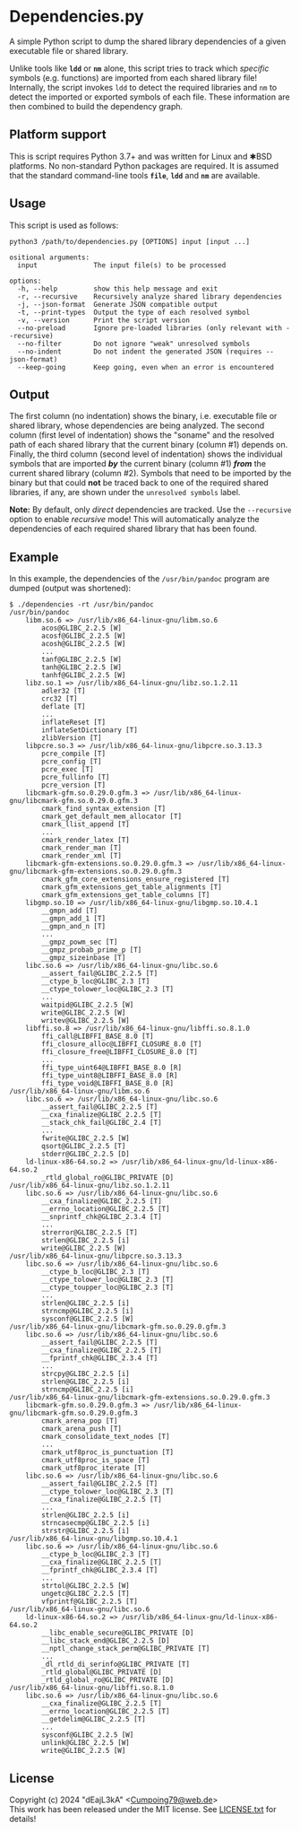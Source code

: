 # Dependencies.py

A simple Python script to dump the shared library dependencies of a given executable file or shared library.

Unlike tools like **`ldd`** or **`nm`** alone, this script tries to track which *specific* symbols (e.g. functions) are imported from each shared library file! Internally, the script invokes `ldd` to detect the required libraries and `nm` to detect the imported or exported symbols of each file. These information are then combined to build the dependency graph.

## Platform support

This is script requires Python 3.7+ and was written for Linux and ✱BSD platforms. No non-standard Python packages are required. It is assumed that the standard command-line tools **`file`**, **`ldd`** and **`nm`** are available.

## Usage

This script is used as follows:

```
python3 /path/to/dependencies.py [OPTIONS] input [input ...]

ositional arguments:
  input              The input file(s) to be processed

options:
  -h, --help         show this help message and exit
  -r, --recursive    Recursively analyze shared library dependencies
  -j, --json-format  Generate JSON compatible output
  -t, --print-types  Output the type of each resolved symbol
  -v, --version      Print the script version
  --no-preload       Ignore pre-loaded libraries (only relevant with --recursive)
  --no-filter        Do not ignore "weak" unresolved symbols
  --no-indent        Do not indent the generated JSON (requires --json-format)
  --keep-going       Keep going, even when an error is encountered
```

## Output

The first column (no indentation) shows the binary, i.e. executable file or shared library, whose dependencies are being analyzed. The second column (first level of indentation) shows the "soname" and the resolved path of each shared library that the current binary (column #1) depends on. Finally, the third column (second level of indentation) shows the individual symbols that are imported ***by*** the current binary (column #1) ***from*** the current shared library (column #2). Symbols that need to be imported by the binary but that could **not** be traced back to one of the required shared libraries, if any, are shown under the `unresolved symbols` label.

**Note:** By default, only *direct* dependencies are tracked. Use the `--recursive` option to enable *recursive* mode! This will automatically analyze the dependencies of each required shared library that has been found.

## Example

In this example, the dependencies of the `/usr/bin/pandoc` program are dumped (output was shortened):

```
$ ./dependencies -rt /usr/bin/pandoc
/usr/bin/pandoc
	libm.so.6 => /usr/lib/x86_64-linux-gnu/libm.so.6
		acos@GLIBC_2.2.5 [W]
		acosf@GLIBC_2.2.5 [W]
		acosh@GLIBC_2.2.5 [W]
		...
		tanf@GLIBC_2.2.5 [W]
		tanh@GLIBC_2.2.5 [W]
		tanhf@GLIBC_2.2.5 [W]
	libz.so.1 => /usr/lib/x86_64-linux-gnu/libz.so.1.2.11
		adler32 [T]
		crc32 [T]
		deflate [T]
		...
		inflateReset [T]
		inflateSetDictionary [T]
		zlibVersion [T]
	libpcre.so.3 => /usr/lib/x86_64-linux-gnu/libpcre.so.3.13.3
		pcre_compile [T]
		pcre_config [T]
		pcre_exec [T]
		pcre_fullinfo [T]
		pcre_version [T]
	libcmark-gfm.so.0.29.0.gfm.3 => /usr/lib/x86_64-linux-gnu/libcmark-gfm.so.0.29.0.gfm.3
		cmark_find_syntax_extension [T]
		cmark_get_default_mem_allocator [T]
		cmark_llist_append [T]
		...
		cmark_render_latex [T]
		cmark_render_man [T]
		cmark_render_xml [T]
	libcmark-gfm-extensions.so.0.29.0.gfm.3 => /usr/lib/x86_64-linux-gnu/libcmark-gfm-extensions.so.0.29.0.gfm.3
		cmark_gfm_core_extensions_ensure_registered [T]
		cmark_gfm_extensions_get_table_alignments [T]
		cmark_gfm_extensions_get_table_columns [T]
	libgmp.so.10 => /usr/lib/x86_64-linux-gnu/libgmp.so.10.4.1
		__gmpn_add [T]
		__gmpn_add_1 [T]
		__gmpn_and_n [T]
		...
		__gmpz_powm_sec [T]
		__gmpz_probab_prime_p [T]
		__gmpz_sizeinbase [T]
	libc.so.6 => /usr/lib/x86_64-linux-gnu/libc.so.6
		__assert_fail@GLIBC_2.2.5 [T]
		__ctype_b_loc@GLIBC_2.3 [T]
		__ctype_tolower_loc@GLIBC_2.3 [T]
		...
		waitpid@GLIBC_2.2.5 [W]
		write@GLIBC_2.2.5 [W]
		writev@GLIBC_2.2.5 [W]
	libffi.so.8 => /usr/lib/x86_64-linux-gnu/libffi.so.8.1.0
		ffi_call@LIBFFI_BASE_8.0 [T]
		ffi_closure_alloc@LIBFFI_CLOSURE_8.0 [T]
		ffi_closure_free@LIBFFI_CLOSURE_8.0 [T]
		...
		ffi_type_uint64@LIBFFI_BASE_8.0 [R]
		ffi_type_uint8@LIBFFI_BASE_8.0 [R]
		ffi_type_void@LIBFFI_BASE_8.0 [R]
/usr/lib/x86_64-linux-gnu/libm.so.6
	libc.so.6 => /usr/lib/x86_64-linux-gnu/libc.so.6
		__assert_fail@GLIBC_2.2.5 [T]
		__cxa_finalize@GLIBC_2.2.5 [T]
		__stack_chk_fail@GLIBC_2.4 [T]
		...
		fwrite@GLIBC_2.2.5 [W]
		qsort@GLIBC_2.2.5 [T]
		stderr@GLIBC_2.2.5 [D]
	ld-linux-x86-64.so.2 => /usr/lib/x86_64-linux-gnu/ld-linux-x86-64.so.2
		_rtld_global_ro@GLIBC_PRIVATE [D]
/usr/lib/x86_64-linux-gnu/libz.so.1.2.11
	libc.so.6 => /usr/lib/x86_64-linux-gnu/libc.so.6
		__cxa_finalize@GLIBC_2.2.5 [T]
		__errno_location@GLIBC_2.2.5 [T]
		__snprintf_chk@GLIBC_2.3.4 [T]
		...
		strerror@GLIBC_2.2.5 [T]
		strlen@GLIBC_2.2.5 [i]
		write@GLIBC_2.2.5 [W]
/usr/lib/x86_64-linux-gnu/libpcre.so.3.13.3
	libc.so.6 => /usr/lib/x86_64-linux-gnu/libc.so.6
		__ctype_b_loc@GLIBC_2.3 [T]
		__ctype_tolower_loc@GLIBC_2.3 [T]
		__ctype_toupper_loc@GLIBC_2.3 [T]
		...
		strlen@GLIBC_2.2.5 [i]
		strncmp@GLIBC_2.2.5 [i]
		sysconf@GLIBC_2.2.5 [W]
/usr/lib/x86_64-linux-gnu/libcmark-gfm.so.0.29.0.gfm.3
	libc.so.6 => /usr/lib/x86_64-linux-gnu/libc.so.6
		__assert_fail@GLIBC_2.2.5 [T]
		__cxa_finalize@GLIBC_2.2.5 [T]
		__fprintf_chk@GLIBC_2.3.4 [T]
		...
		strcpy@GLIBC_2.2.5 [i]
		strlen@GLIBC_2.2.5 [i]
		strncmp@GLIBC_2.2.5 [i]
/usr/lib/x86_64-linux-gnu/libcmark-gfm-extensions.so.0.29.0.gfm.3
	libcmark-gfm.so.0.29.0.gfm.3 => /usr/lib/x86_64-linux-gnu/libcmark-gfm.so.0.29.0.gfm.3
		cmark_arena_pop [T]
		cmark_arena_push [T]
		cmark_consolidate_text_nodes [T]
		...
		cmark_utf8proc_is_punctuation [T]
		cmark_utf8proc_is_space [T]
		cmark_utf8proc_iterate [T]
	libc.so.6 => /usr/lib/x86_64-linux-gnu/libc.so.6
		__assert_fail@GLIBC_2.2.5 [T]
		__ctype_tolower_loc@GLIBC_2.3 [T]
		__cxa_finalize@GLIBC_2.2.5 [T]
		...
		strlen@GLIBC_2.2.5 [i]
		strncasecmp@GLIBC_2.2.5 [i]
		strstr@GLIBC_2.2.5 [i]
/usr/lib/x86_64-linux-gnu/libgmp.so.10.4.1
	libc.so.6 => /usr/lib/x86_64-linux-gnu/libc.so.6
		__ctype_b_loc@GLIBC_2.3 [T]
		__cxa_finalize@GLIBC_2.2.5 [T]
		__fprintf_chk@GLIBC_2.3.4 [T]
		...
		strtol@GLIBC_2.2.5 [W]
		ungetc@GLIBC_2.2.5 [T]
		vfprintf@GLIBC_2.2.5 [T]
/usr/lib/x86_64-linux-gnu/libc.so.6
	ld-linux-x86-64.so.2 => /usr/lib/x86_64-linux-gnu/ld-linux-x86-64.so.2
		__libc_enable_secure@GLIBC_PRIVATE [D]
		__libc_stack_end@GLIBC_2.2.5 [D]
		__nptl_change_stack_perm@GLIBC_PRIVATE [T]
		...
		_dl_rtld_di_serinfo@GLIBC_PRIVATE [T]
		_rtld_global@GLIBC_PRIVATE [D]
		_rtld_global_ro@GLIBC_PRIVATE [D]
/usr/lib/x86_64-linux-gnu/libffi.so.8.1.0
	libc.so.6 => /usr/lib/x86_64-linux-gnu/libc.so.6
		__cxa_finalize@GLIBC_2.2.5 [T]
		__errno_location@GLIBC_2.2.5 [T]
		__getdelim@GLIBC_2.2.5 [T]
		...
		sysconf@GLIBC_2.2.5 [W]
		unlink@GLIBC_2.2.5 [W]
		write@GLIBC_2.2.5 [W]
```

## License

Copyright (c) 2024 "dEajL3kA" &lt;Cumpoing79@web.de&gt;  
This work has been released under the MIT license. See [LICENSE.txt](LICENSE.txt) for details!
